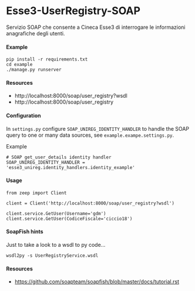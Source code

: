 # Esse3-UserRegistry-SOAP
Servizio SOAP che consente a Cineca Esse3 di interrogare le informazioni anagrafiche degli utenti.


#### Example
````
pip install -r requirements.txt
cd example
./manage.py runserver
````


#### Resources

- http://localhost:8000/soap/user_registry?wsdl
- http://localhost:8000/soap/user_registry


#### Configuration

In `settings.py` configure `SOAP_UNIREG_IDENTITY_HANDLER` to handle the SOAP query
to one or many data sources, see `example.exampe.settings.py`.

Example
````
# SOAP get_user_details identity handler
SOAP_UNIREG_IDENTITY_HANDLER = 'esse3_unireg.identity_handlers.identity_example'
````

#### Usage

````
from zeep import Client

client = Client('http://localhost:8000/soap/user_registry?wsdl')

client.service.GetUser(Username='gdm')
client.service.GetUser(CodiceFiscale='ciccio18')
````


#### SoapFish hints

Just to take a look to a wsdl to py code...
```
wsdl2py -s UserRegistryService.wsdl
```


#### Resources
- https://github.com/soapteam/soapfish/blob/master/docs/tutorial.rst
